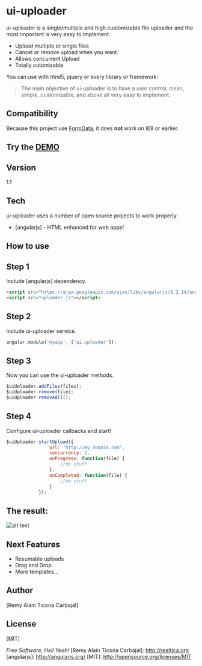 ui-uploader
=========

ui-uploader is a single/multiple and high customizable file uploader and the most important is very easy to implement.

  - Upload multiple or single files
  - Cancel or remove upload when you want.
  - Allows concurrent Upload
  - Totally cutomizable

You can use with html5, jquery or every library or framework:

> The main objective of ui-uploader is
>  to have a user control, clean, simple, customizable,
> and above all very easy to implement.

Compatibility
-------------

Because this project use [FormData](http://caniuse.com/#search=formdata), it does **not** work on IE9 or earlier.


Try the [DEMO](http://goo.gl/zmvA0j)
--------------

Version
-

1.1

Tech
-------------

ui-uploader uses a number of open source projects to work properly:

* [angularjs] - HTML enhanced for web apps!

How to use
--------------

Step 1
------
Include [angularjs] dependency.

```html
<script src="https://ajax.googleapis.com/ajax/libs/angularjs/1.2.14/angular.min.js"></script>
<script src="uploader.js"></script>    
```

Step 2
------
Include ui-uploader service.

```javascript
angular.module('myapp', ['ui.uploader']);
```
Step 3
------
Now you can use the ui-uploader methods.

```javascript
$uiUploader.addFiles(files);
$uiUploader.remove(file);
$uiUploader.removeAll();
```

Step 4
------
Configure ui-uploader callbacks and start!

```javascript
$uiUploader.startUpload({
                url: 'http://my_domain.com',
                concurrency: 2,
                onProgress: function(file) {
                    //do stuff
                },
                onCompleted: function(file) {
                    //do stuff
                }
            });
```

The result:
-----------

![alt text](https://raw.githubusercontent.com/realtica/ui-utils/realtica-ng-uploader/modules/uploader/uploader.png "Gadget ui-uploader")


Next Features 
-------------

* Resumable uploads
* Drag and Drop
* More templates...


Author
------
[Remy Alain Ticona Carbajal]


License
-------
[MIT]

*Free Software, Hell Yeah!*
  [Remy Alain Ticona Carbajal]: http://realtica.org
  [angularjs]: http://angularjs.org/
  [MIT]: http://opensource.org/licenses/MIT
  

  
